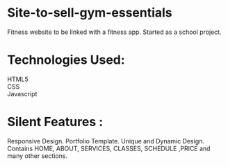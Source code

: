# Site-to-sell-gym-essentials
Fitness website to be linked with a fitness app. Started as a school project.
# Technologies Used:
HTML5  
CSS  
Javascript
# Silent Features :
Responsive Design.
Portfolio Template.
Unique and Dynamic Design.
Contains HOME, ABOUT, SERVICES, CLASSES, SCHEDULE ,PRICE and many other sections.
